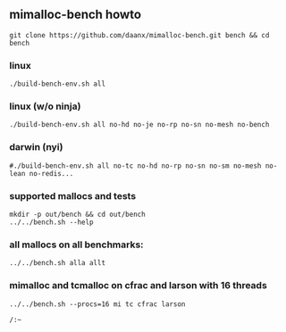 ## mimalloc-bench howto

```
git clone https://github.com/daanx/mimalloc-bench.git bench && cd bench
```

### linux

```
./build-bench-env.sh all
```

### linux (w/o ninja)

```
./build-bench-env.sh all no-hd no-je no-rp no-sn no-mesh no-bench
```

### darwin (nyi)

```
#./build-bench-env.sh all no-tc no-hd no-rp no-sn no-sm no-mesh no-lean no-redis...
```

### supported mallocs and tests

```
mkdir -p out/bench && cd out/bench
../../bench.sh --help
```

### all mallocs on all benchmarks:

```
../../bench.sh alla allt
```

### mimalloc and tcmalloc on cfrac and larson with 16 threads

```
../../bench.sh --procs=16 mi tc cfrac larson
```

`/:~`